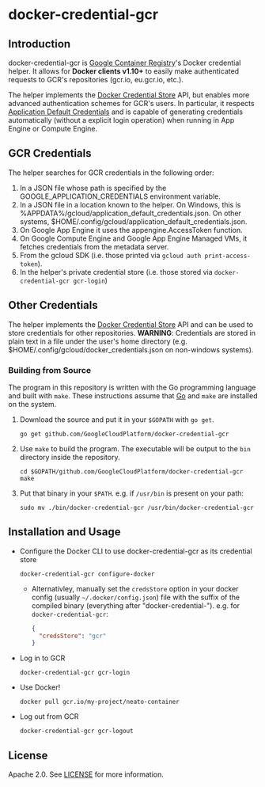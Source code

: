 # docker-credential-gcr

## Introduction

docker-credential-gcr is [Google Container Registry](https://cloud.google.com/container-registry/)'s Docker credential helper. It allows for **Docker clients v1.10+** to easily make authenticated requests to GCR's repositories (gcr.io, eu.gcr.io, etc.).

The helper implements the [Docker Credential Store](https://docs.docker.com/engine/reference/commandline/login/#/credentials-store) API, but enables more advanced authentication schemes for GCR's users. In particular, it respects [Application Default Credentials](https://developers.google.com/identity/protocols/application-default-credentials) and is capable of generating credentials automatically (without a explicit login operation) when running in App Engine or Compute Engine.

## GCR Credentials

The helper searches for GCR credentials in the following order:

1. In a JSON file whose path is specified by the GOOGLE_APPLICATION_CREDENTIALS environment variable.
2. In a JSON file in a location known to the helper. 
	On Windows, this is %APPDATA%/gcloud/application_default_credentials.json.
	On other systems, $HOME/.config/gcloud/application_default_credentials.json.
3. On Google App Engine it uses the appengine.AccessToken function.
4. On Google Compute Engine and Google App Engine Managed VMs, it fetches credentials from the metadata server.
5. From the gcloud SDK (i.e. those printed via `gcloud auth print-access-token`).
6. In the helper's private credential store (i.e. those stored via `docker-credential-gcr gcr-login`)

## Other Credentials

The helper implements the [Docker Credential Store](https://docs.docker.com/engine/reference/commandline/login/#/credentials-store) API and can be used to store credentials for other repositories. **WARNING**: Credentials are stored in plain text in a file under the user's home directory (e.g. $HOME/.config/gcloud/docker_credentials.json on non-windows systems).

### Building from Source

The program in this repository is written with the Go programming language and built with `make`. These instructions assume that [Go](https://golang.org/) and `make` are installed on the system.

1. Download the source and put it in your `$GOPATH` with `go get`.

	```shell
    go get github.com/GoogleCloudPlatform/docker-credential-gcr
	```

2. Use `make` to build the program. The executable will be output to the `bin` directory inside the repository.

	```shell
    cd $GOPATH/github.com/GoogleCloudPlatform/docker-credential-gcr
    make
	```

3. Put that binary in your `$PATH`.
	e.g. if `/usr/bin` is present on your path:

	```shell
    sudo mv ./bin/docker-credential-gcr /usr/bin/docker-credential-gcr
	```

## Installation and Usage
* Configure the Docker CLI to use docker-credential-gcr as its credential store

	```shell
    docker-credential-gcr configure-docker
    ```
  * Alternativley, manually set the `credsStore` option in your docker config (usually `~/.docker/config.json`) file with the suffix of the compiled binary (everything after "docker-credential-").
	e.g. for `docker-credential-gcr`:

	```json
    {
      "credsStore": "gcr"
    }
	```
* Log in to GCR

	```shell
    docker-credential-gcr gcr-login
    ```
* Use Docker!

	```shell
    docker pull gcr.io/my-project/neato-container
    ```
* Log out from GCR

	```shell
    docker-credential-gcr gcr-logout
    ```

## License

Apache 2.0. See [LICENSE](LICENSE) for more information.
